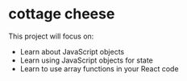 # cottage cheese

This project will focus on:

- Learn about JavaScript objects
- Learn using JavaScript objects for state
- Learn to use array functions in your React code
